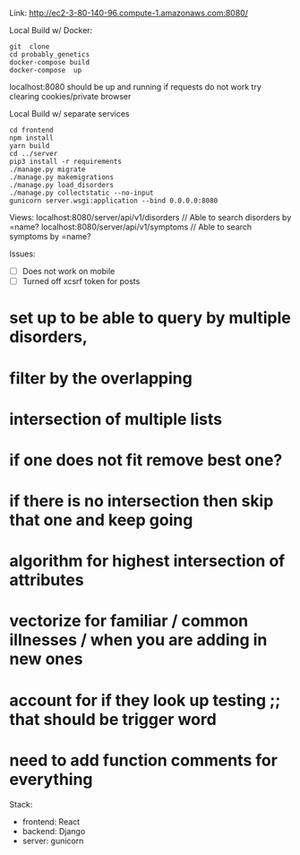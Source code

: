 Link: http://ec2-3-80-140-96.compute-1.amazonaws.com:8080/

Local Build w/ Docker:
 ```
 git  clone
 cd probably_genetics
 docker-compose build
 docker-compose  up
 ```
 localhost:8080 should be up and running
 if requests do not work try clearing cookies/private browser

 Local Build w/ separate services
 ```
 cd frontend
 npm install
 yarn build
 cd ../server
 pip3 install -r requirements
 ./manage.py migrate
./manage.py makemigrations
 ./manage.py load_disorders
 ./manage.py collectstatic --no-input
 gunicorn server.wsgi:application --bind 0.0.0.0:8080
 ```
 Views:
 localhost:8080/server/api/v1/disorders
 // Able to search disorders by =name?
 localhost:8080/server/api/v1/symptoms
 // Able to search symptoms by =name?

Issues:
- [ ] Does not work on mobile
- [ ] Turned off xcsrf token for posts

# set up to be able to query by multiple disorders,
# filter by the overlapping
# intersection of multiple lists
# if one does not fit remove best one?
# if there  is no intersection then skip that one and keep going
# algorithm for highest intersection  of attributes
# vectorize for familiar / common illnesses / when you are adding in new ones
# account  for  if they look up testing ;; that should be trigger word
# need to  add function comments for everything
Stack:
- frontend: React
- backend: Django
- server: gunicorn
